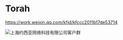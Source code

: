 # Torah

https://work.weixin.qq.com/kfid/kfccc2011b17de53714

![上海约西亚网络科技有限公司客户群](https://user-images.githubusercontent.com/42790249/139574664-e35cc563-65f5-40b0-8ec6-a0332ca69c34.jpg)



